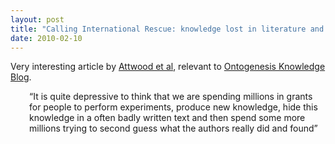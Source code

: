 ```yaml
---
layout: post
title: "Calling International Rescue: knowledge lost in literature and data landslide!"
date: 2010-02-10
---
```


Very interesting article by <a href="http://www.biochemj.org/bj/424/bj4240317.htm">Attwood et al</a>, relevant to <a href="http://ontogenesis.knowledgeblog.org/">Ontogenesis Knowledge Blog</a>.
<p style="padding-left:30px;">“It is quite depressive to
think that we are spending millions in grants for people to perform
experiments, produce new knowledge, hide this knowledge in a
often badly written text and then spend some more millions trying
to second guess what the authors really did and found”</p>
